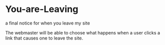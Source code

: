 # You-are-Leaving
a final notice for when you leave my site

The webmaster will be able to choose what happens when a user clicks a link that causes one to leave the site.
